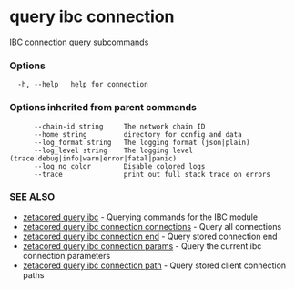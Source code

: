 # query ibc connection

IBC connection query subcommands

### Options

```
  -h, --help   help for connection
```

### Options inherited from parent commands

```
      --chain-id string     The network chain ID
      --home string         directory for config and data 
      --log_format string   The logging format (json|plain) 
      --log_level string    The logging level (trace|debug|info|warn|error|fatal|panic) 
      --log_no_color        Disable colored logs
      --trace               print out full stack trace on errors
```

### SEE ALSO

* [zetacored query ibc](zetacored_query_ibc.md)	 - Querying commands for the IBC module
* [zetacored query ibc connection connections](zetacored_query_ibc_connection_connections.md)	 - Query all connections
* [zetacored query ibc connection end](zetacored_query_ibc_connection_end.md)	 - Query stored connection end
* [zetacored query ibc connection params](zetacored_query_ibc_connection_params.md)	 - Query the current ibc connection parameters
* [zetacored query ibc connection path](zetacored_query_ibc_connection_path.md)	 - Query stored client connection paths

